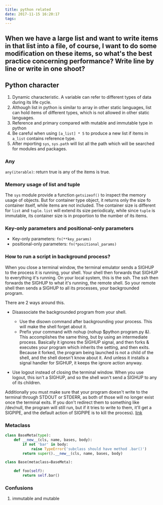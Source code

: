 ```yaml
---
title: python related
date: 2017-11-15 16:20:17
tags:
---
```



## When we have a large list and want to write items in that list into a file, of course, I want to do some modification on these items, so what's the best practice concerning performance? Write line by line or write in one shoot?

## Python character

1. Dynamic characteristic. A variable can refer to different types of data during its life cycle.
2. Although list in python is similar to array in other static languages, list can hold items of different types, which is not allowed in other static languages.
3. Reference and primary compared with mutable and immutable type in python
4. Be careful when using `[a_list] * 5` to produce a new list if items in `a_list` contains reference type.
5. After mporting `sys`, `sys.path` will list all the path which will be searched for modules and packages.

### Any
`any(iterable)`: return true is any of the items is true.


### Memory usage of list and tuple
The `sys` module provide a function `getsizeof()` to inspect the memory usage of objects. But for container type object, it returns only the size fo container itself, while items are not included. The container size is different for `list` and `tuple`. `list` will extend its size periodicaly, while since `tuple` is immutable, its container size is in proportion to the number of its items.

### Key-only parameters and positional-only parameters
- Key-only parameters: `fn(**key_params)`
- positional-only parameters: `fn(*positional_params)`

### How to run a script in background process?
When you close a terminal window, the terminal emulator sends a SIGHUP to the process it is running, your shell. Your shell then forwards that SIGHUP to everything it's running. On your local system, this is the ssh. The ssh then forwards the SIGHUP to what it's running, the remote shell. So your remote shell then sends a SIGHUP to all its processes, your backgrounded program.

There are 2 ways around this.

- Disassociate the backgrounded program from your shell.
    - Use the disown command after backgrounding your process. This will make the shell forget about it.
    - Prefix your command with nohup (nohup $python program.py &). This accomplishes the same thing, but by using an intermediate process. Basically it ignores the SIGHUP signal, and then forks & executes your program which inherits the setting, and then exits. Because it forked, the program being launched is not a child of the shell, and the shell doesn't know about it. And unless it installs a signal handler for SIGHUP, it keeps the ignore action anyway.

- Use logout instead of closing the terminal window. When you use logout, this isn't a SIGHUP, and so the shell won't send a SIGHUP to any of its children.

Additionally you must make sure that your program doesn't write to the terminal through STDOUT or STDERR, as both of those will no longer exist once the terminal exits. If you don't redirect them to something like /dev/null, the program will still run, but if it tries to write to them, it'll get a SIGPIPE, and the default action of SIGPIPE is to kill the process). [link](https://unix.stackexchange.com/questions/134924/i-am-using-why-isnt-the-process-running-in-the-background)


### Metaclass

```py
class BaseMeta(type):
    def __new__(cls, name, bases, body):
        if not 'bar' in body:
            raise TypeError('subclass should have method .bar()')
        return super().__new__(cls, name, bases, body)

class Base(metaclass=BaseMeta):

    def foo(self):
        return self.bar()

```

### Confusions

1. immutable and mutable
